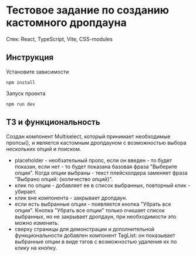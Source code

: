 # Тестовое задание по созданию кастомного дропдауна

Стек: React, TypeScript, Vite, CSS-modules

## Инструкция

Установите зависимости

```
npm install
```

Запуск проекта

```
npm run dev
```

## ТЗ и функциональность

Создан компонент Multiselect, который принимает необходимые пропсы(), и является кастомным дропдауном с возможностью выбора нескольких опций и поиском.

- placeholder - необзательный пропс, если он введен - то будет показан, если нет - то будет показана базовая фраза "Выберите опции". Когда опции выбраны - текст плейсхолдера заменяет фраза "Выбрано опций: {количество опций}".
- клик по опции - добавляет ее в список выбранных, повторный клик - убирает.
- клик вне компонента - закрывает дропдаун.
- если есть выбранные опции - появляется кнопка "Убрать все опции". Кнопка "Убрать все опции" только очишает список выбранных, но не закрывает дропдаун, при необходимости это можно изменить.
- сверху страницы для демонстрации и дополнительной функциональности добавлен компонент TagList: он показывает выбранные опции в виде тэгов с возможностью удаления их по клику на кнопку.
